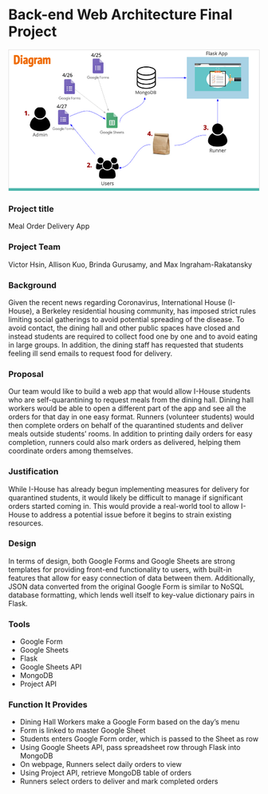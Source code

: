 # Back-end Web Architecture Final Project
![](Diagram.png)

<h3>Project title</h3>
Meal Order Delivery App
<br>
<h3>Project Team</h3>
Victor Hsin, Allison Kuo, Brinda Gurusamy, and Max Ingraham-Rakatansky
<br>

<h3>Background</h3>
Given the recent news regarding Coronavirus, International House (I-House), a Berkeley residential housing community, has imposed strict rules limiting social gatherings to avoid potential spreading of the disease. To avoid contact, the dining hall and other public spaces have closed and instead students are required to collect food one by one and to avoid eating in large groups. In addition, the dining staff has requested that students feeling ill send emails to request food for delivery.
<br>
<h3>Proposal</h3>
Our team would like to build a web app that would allow I-House students who are self-quarantining to request meals from the dining hall. Dining hall workers would be able to open a different part of the app and see all the orders for that day in one easy format. Runners (volunteer students) would then complete orders on behalf of the quarantined students and deliver meals outside students’ rooms. In addition to printing daily orders for easy completion, runners could also mark orders as delivered, helping them coordinate orders among themselves.
<br>
<h3>Justification</h3>
While I-House has already begun implementing measures for delivery for quarantined students, it would likely be difficult to manage if significant orders started coming in. This would provide a real-world tool to allow I-House to address a potential issue before it begins to strain existing resources. 
<br>
<h3>Design</h3>
In terms of design, both Google Forms and Google Sheets are strong templates for providing front-end functionality to users, with built-in features that allow for easy connection of data between them. Additionally, JSON data converted from the original Google Form is similar to NoSQL database formatting, which lends well itself to key-value dictionary pairs in Flask.
<br>
<h3>Tools</h3>
<ul>
<li>Google Form</li>
<li>Google Sheets</li>
<li>Flask</li>
<li>Google Sheets API</li>
<li>MongoDB</li>
<li>Project API</li>
</ul>

<h3>Function It Provides</h3>
<ul>
<li>Dining Hall Workers make a Google Form based on the day’s menu</li>
<li>Form is linked to master Google Sheet</li>
<li>Students enters Google Form order, which is passed to the Sheet as row</li>
<li>Using Google Sheets API, pass spreadsheet row through Flask into MongoDB</li>
<li>On webpage, Runners select daily orders to view</li>
<li>Using Project API, retrieve MongoDB table of orders</li> 
<li>Runners select orders to deliver and mark completed orders</li> 
</ul>

